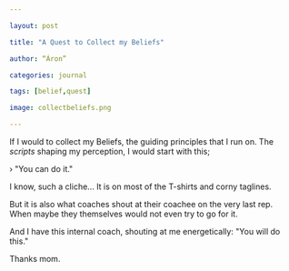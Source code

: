 ```yaml
---

layout: post

title: "A Quest to Collect my Beliefs"

author: “Áron”

categories: journal

tags: [belief,quest]

image: collectbeliefs.png

---
```


If I would to collect my Beliefs, the guiding principles that I run on. The *scripts* shaping my perception, I would start with this; 

› "You can do it."

I know, such a cliche... It is on most of the T-shirts and corny taglines. 

But it is also what coaches shout at their coachee on the very last rep. When maybe they themselves would not even try to go for it.

And I have this internal coach, shouting at me energetically: "You will do this."

Thanks mom.
